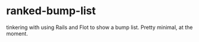 ranked-bump-list
================

tinkering with using Rails and Flot to show a bump list.  Pretty minimal, at the moment.
